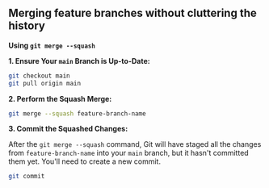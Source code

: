 ## Merging feature branches without cluttering the history

**Using `git merge --squash`**

**1. Ensure Your `main` Branch is Up-to-Date:**

```bash
git checkout main
git pull origin main
```

**2. Perform the Squash Merge:**

```bash
git merge --squash feature-branch-name
```

**3. Commit the Squashed Changes:**

After the `git merge --squash` command, Git will have staged all the changes from `feature-branch-name` into your `main` branch, but it hasn't committed them yet. You'll need to create a new commit.

```bash
git commit
```
